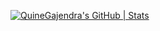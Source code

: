 [![QuineGajendra's GitHub | Stats](https://stats.quine.sh/QuineGajendra/github?theme=dark)](https://quine.sh?utm_source=widgets&utm_campaign=QuineGajendra)
